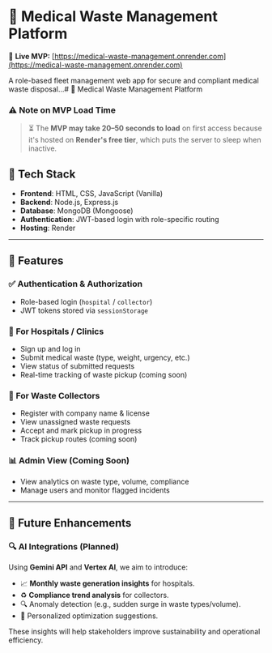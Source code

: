 # 🧼 Medical Waste Management Platform

🚀 **Live MVP:** [https://medical-waste-management.onrender.com](https://medical-waste-management.onrender.com)

A role-based fleet management web app for secure and compliant medical waste disposal...# 🧼 Medical Waste Management Platform

### ⚠️ Note on MVP Load Time

> ⏳ The **MVP may take 20–50 seconds to load** on first access because it's hosted on **Render's free tier**, which puts the server to sleep when inactive.

## 🔧 Tech Stack

- **Frontend**: HTML, CSS, JavaScript (Vanilla)
- **Backend**: Node.js, Express.js
- **Database**: MongoDB (Mongoose)
- **Authentication**: JWT-based login with role-specific routing
- **Hosting**: Render

---

## 🧩 Features

### ✅ Authentication & Authorization
- Role-based login (`hospital` / `collector`)
- JWT tokens stored via `sessionStorage`

### 🏥 For Hospitals / Clinics
- Sign up and log in
- Submit medical waste (type, weight, urgency, etc.)
- View status of submitted requests
- Real-time tracking of waste pickup (coming soon)

### 🚛 For Waste Collectors
- Register with company name & license
- View unassigned waste requests
- Accept and mark pickup in progress
- Track pickup routes (coming soon)

### 📊 Admin View (Coming Soon)
- View analytics on waste type, volume, compliance
- Manage users and monitor flagged incidents

---

## 🚀 Future Enhancements

### 🔍 AI Integrations (Planned)
Using **Gemini API** and **Vertex AI**, we aim to introduce:

- 📈 **Monthly waste generation insights** for hospitals.
- ♻️ **Compliance trend analysis** for collectors.
- 🔍 Anomaly detection (e.g., sudden surge in waste types/volume).
- 📅 Personalized optimization suggestions.

These insights will help stakeholders improve sustainability and operational efficiency.